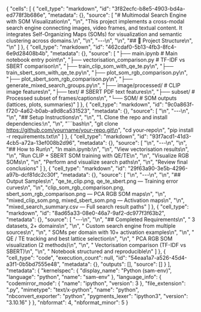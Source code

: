 {
 "cells": [
  {
   "cell_type": "markdown",
   "id": "3f82ecfc-b8e5-4903-bd4a-ed778f3b686e",
   "metadata": {},
   "source": [
    "# Multimodal Search Engine with SOM Visualization\n",
    "\n",
    "This project implements a cross-modal search engine connecting images, video frames, and textual content. It integrates Self-Organizing Maps (SOMs) for visualization and semantic clustering across domains.\n",
    "\n",
    "---\n",
    "\n",
    "## 📁 Project Structure\n",
    "\n"
   ]
  },
  {
   "cell_type": "markdown",
   "id": "462cdaf0-5b13-4fb3-8fc4-6e9d28408b4b",
   "metadata": {},
   "source": [
    "├── main.ipynb # Main notebook entry point\n",
    "├── vectorisation_comparison.py # TF-IDF vs SBERT comparison\n",
    "├── train_clip_som_with_qe_te.py\n",
    "├── train_sbert_som_with_qe_te.py\n",
    "├── plot_som_rgb_comparison.py\n",
    "├── plot_sbert_som_rgb_comparison.py\n",
    "├── generate_mixed_search_groups.py\n",
    "├── image/processed/ # CLIP image features\n",
    "├── text/ # SBERT PDF text features\n",
    "├── subset/ # Processed subset of frames/captions\n",
    "└── SOM/ # SOM outputs (lattices, plots, summaries)"
   ]
  },
  {
   "cell_type": "markdown",
   "id": "9c0a863f-f720-4a62-b0ab-a9d8ca531523",
   "metadata": {},
   "source": [
    "\n",
    "---\n",
    "\n",
    "## Setup Instructions\n",
    "\n",
    "1. Clone the repo and install dependencies:\n",
    "\n",
    "```bash\n",
    "git clone https://github.com/yourname/your-repo.git\n",
    "cd your-repo\n",
    "pip install -r requirements.txt\n"
   ]
  },
  {
   "cell_type": "markdown",
   "id": "93f7acd1-41d3-4cb5-a72a-13ef008b2d96",
   "metadata": {},
   "source": [
    "\n",
    "---\n",
    "\n",
    "## How to Run\n",
    "In main.ipynb:\n",
    "\n",
    "View vectorisation results\n",
    "\n",
    "Run CLIP + SBERT SOM training with QE/TE\n",
    "\n",
    "Visualize RGB SOMs\n",
    "\n",
    "Perform and visualize search paths\n",
    "\n",
    "Review final conclusions"
   ]
  },
  {
   "cell_type": "markdown",
   "id": "29f63a90-3e5b-4296-a97b-dcf81dc2c30f",
   "metadata": {},
   "source": [
    "\n",
    "---\n",
    "\n",
    "## Output Samples\n",
    "qe_te_clip.png, qe_te_sbert.png — Training error curves\n",
    "\n",
    "clip_som_rgb_comparison.png, sbert_som_rgb_comparison.png — PCA RGB SOM maps\n",
    "\n",
    "mixed_clip_som.png, mixed_sbert_som.png — Activation maps\n",
    "\n",
    "mixed_search_summary.csv — Full search result paths"
   ]
  },
  {
   "cell_type": "markdown",
   "id": "8ad65a33-08e0-46a7-9af2-dc977f3f63b2",
   "metadata": {},
   "source": [
    "---\n",
    "\n",
    "## Completed Requirements\n",
    " 3 datasets, 2+ domains\n",
    "\n",
    " Custom search engine from multiple sources\n",
    "\n",
    " SOMs per domain with 10+ activation examples\n",
    "\n",
    " QE / TE tracking and best lattice selection\n",
    "\n",
    " PCA RGB SOM visualization (2 methods)\n",
    "\n",
    " Vectorisation comparison (TF-IDF vs SBERT)\n",
    "\n",
    " Notebook structured and reproducible\n"
   ]
  },
  {
   "cell_type": "code",
   "execution_count": null,
   "id": "54eaa1a7-a526-45d4-a3f1-0b5bd7555e48",
   "metadata": {},
   "outputs": [],
   "source": []
  }
 ],
 "metadata": {
  "kernelspec": {
   "display_name": "Python (sam-env)",
   "language": "python",
   "name": "sam-env"
  },
  "language_info": {
   "codemirror_mode": {
    "name": "ipython",
    "version": 3
   },
   "file_extension": ".py",
   "mimetype": "text/x-python",
   "name": "python",
   "nbconvert_exporter": "python",
   "pygments_lexer": "ipython3",
   "version": "3.10.16"
  }
 },
 "nbformat": 4,
 "nbformat_minor": 5
}
